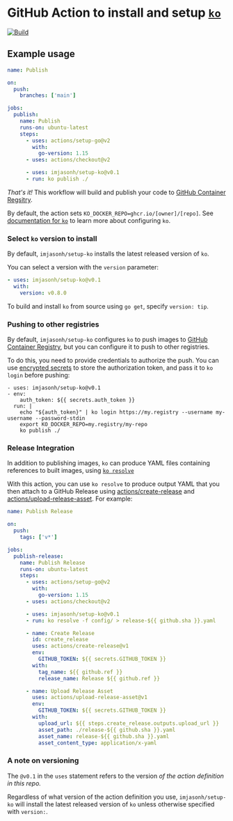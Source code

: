 # GitHub Action to install and setup [`ko`](https://github.com/google/ko)

[![Build](https://github.com/imjasonh/setup-ko/actions/workflows/use-action.yaml/badge.svg)](https://github.com/imjasonh/setup-ko/actions/workflows/use-action.yaml)

## Example usage

```yaml
name: Publish

on:
  push:
    branches: ['main']

jobs:
  publish:
    name: Publish
    runs-on: ubuntu-latest
    steps:
      - uses: actions/setup-go@v2
        with:
          go-version: 1.15
      - uses: actions/checkout@v2

      - uses: imjasonh/setup-ko@v0.1
      - run: ko publish ./
```

_That's it!_ This workflow will build and publish your code to [GitHub Container Regsitry](https://ghcr.io).

By default, the action sets `KO_DOCKER_REPO=ghcr.io/[owner]/[repo]`.
See [documentation for `ko`](https://github.com/google/ko#configuration) to learn more about configuring `ko`.

### Select `ko` version to install

By default, `imjasonh/setup-ko` installs the latest released version of `ko`.

You can select a version with the `version` parameter:

```yaml
- uses: imjasonh/setup-ko@v0.1
  with:
    version: v0.8.0
```

To build and install `ko` from source using `go get`, specify `version: tip`.

### Pushing to other registries

By default, `imjasonh/setup-ko` configures `ko` to push images to [GitHub Container Registry](https://ghcr.io), but you can configure it to push to other registries.

To do this, you need to provide credentials to authorize the push.
You can use [encrypted secrets](https://docs.github.com/en/actions/reference/encrypted-secrets) to store the authorization token, and pass it to `ko login` before pushing:

```
- uses: imjasonh/setup-ko@v0.1
- env:
    auth_token: ${{ secrets.auth_token }}
  run: |
    echo "${auth_token}" | ko login https://my.registry --username my-username --password-stdin
    export KO_DOCKER_REPO=my.registry/my-repo
    ko publish ./
```

### Release Integration

In addition to publishing images, `ko` can produce YAML files containing references to built images, using [`ko resolve`](https://github.com/google/ko#kubernetes-integration)

With this action, you can use `ko resolve` to produce output YAML that you then attach to a GitHub Release using [actions/create-release](https://github.com/actions/create-release) and [actions/upload-release-asset](https://github.com/actions/upload-release-asset).
For example:

```yaml
name: Publish Release

on:
  push:
    tags: ['v*']

jobs:
  publish-release:
    name: Publish Release
    runs-on: ubuntu-latest
    steps:
      - uses: actions/setup-go@v2
        with:
          go-version: 1.15
      - uses: actions/checkout@v2

      - uses: imjasonh/setup-ko@v0.1
      - run: ko resolve -f config/ > release-${{ github.sha }}.yaml

      - name: Create Release
        id: create_release
        uses: actions/create-release@v1
        env:
          GITHUB_TOKEN: ${{ secrets.GITHUB_TOKEN }}
        with:
          tag_name: ${{ github.ref }}
          release_name: Release ${{ github.ref }}

      - name: Upload Release Asset
        uses: actions/upload-release-asset@v1
        env:
          GITHUB_TOKEN: ${{ secrets.GITHUB_TOKEN }}
        with:
          upload_url: ${{ steps.create_release.outputs.upload_url }}
          asset_path: ./release-${{ github.sha }}.yaml
          asset_name: release-${{ github.sha }}.yaml
          asset_content_type: application/x-yaml
```

### A note on versioning

The `@v0.1` in the `uses` statement refers to the version _of the action definition in this repo._

Regardless of what version of the action definition you use, `imjasonh/setup-ko` will install the latest released version of `ko` unless otherwise specified with `version:`.
